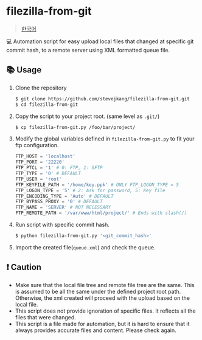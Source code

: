 # filezilla-from-git
> [한국어](https://github.com/stevejkang/filezilla-from-git/blob/master/README.ko.md)

💻 Automation script for easy upload local files that changed at specific git commit hash, to a remote server using XML formatted queue file.

## 📚 Usage
1. Clone the repository
    ```bash
    $ git clone https://github.com/stevejkang/filezilla-from-git.git
    $ cd filezilla-from-git
    ```
2. Copy the script to your project root. (same level as `.git/`)
    ```bash
    $ cp filezilla-from-git.py /foo/bar/project/
    ```
3. Modify the global variables defined in `filezilla-from-git.py` to fit your ftp configuration.
    ```python
    FTP_HOST = 'localhost'
    FTP_PORT = '22220'
    FTP_PTCL = '1' # 0: FTP, 1: SFTP
    FTP_TYPE = '0' # DEFAULT
    FTP_USER = 'root'
    FTP_KEYFILE_PATH = '/home/key.ppk' # ONLY FTP_LOGON_TYPE = 5
    FTP_LOGON_TYPE = '5' # 2: Ask for password, 5: Key file
    FTP_ENCODING_TYPE = 'Auto' # DEFAULT
    FTP_BYPASS_PROXY = '0' # DEFAULT
    FTP_NAME = 'SERVER' # NOT NECESSARY
    FTP_REMOTE_PATH = '/var/www/html/project/' # Ends with slash(/)
    ```
4. Run script with specific commit hash.
    ```bash
    $ python filezilla-from-git.py '<git_commit_hash>'
    ```
5. Import the created file(`queue.xml`) and check the queue.

## ❗️ Caution
- Make sure that the local file tree and remote file tree are the same. This is assumed to be all the same under the defined project root path. Otherwise, the xml created will proceed with the upload based on the local file.
- This script does not provide ignoration of specific files. It reflects all the files that were changed.
- This script is a file made for automation, but it is hard to ensure that it always provides accurate files and content. Please check again.

